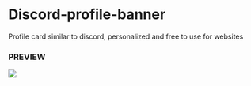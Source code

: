 # Discord-profile-banner
Profile card similar to discord, personalized and free to use for websites

### PREVIEW
![](https://i.imgur.com/Ubd2Nr0.gif)
